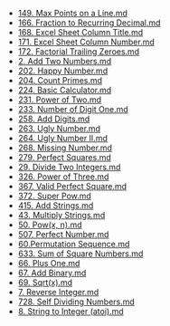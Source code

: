 * [149. Max Points on a Line.md](../../Leetcode/149.%20Max%20Points%20on%20a%20Line)
* [166. Fraction to Recurring Decimal.md](../../Leetcode/166.%20Fraction%20to%20Recurring%20Decimal)
* [168. Excel Sheet Column Title.md](../../Leetcode/168.%20Excel%20Sheet%20Column%20Title)
* [171. Excel Sheet Column Number.md](../../Leetcode/171.%20Excel%20Sheet%20Column%20Number)
* [172. Factorial Trailing Zeroes.md](../../Leetcode/172.%20Factorial%20Trailing%20Zeroes)
* [2. Add Two Numbers.md](../../Leetcode/2.%20Add%20Two%20Numbers)
* [202. Happy Number.md](../../Leetcode/202.%20Happy%20Number)
* [204. Count Primes.md](../../Leetcode/204.%20Count%20Primes)
* [224. Basic Calculator.md](../../Leetcode/224.%20Basic%20Calculator)
* [231. Power of Two.md](../../Leetcode/231.%20Power%20of%20Two)
* [233. Number of Digit One.md](../../Leetcode/233.%20Number%20of%20Digit%20One)
* [258. Add Digits.md](../../Leetcode/258.%20Add%20Digits)
* [263. Ugly Number.md](../../Leetcode/263.%20Ugly%20Number)
* [264. Ugly Number II.md](../../Leetcode/264.%20Ugly%20Number%20II)
* [268. Missing Number.md](../../Leetcode/268.%20Missing%20Number)
* [279. Perfect Squares.md](../../Leetcode/279.%20Perfect%20Squares)
* [29. Divide Two Integers.md](../../Leetcode/29.%20Divide%20Two%20Integers)
* [326. Power of Three.md](../../Leetcode/326.%20Power%20of%20Three)
* [367. Valid Perfect Square.md](../../Leetcode/367.%20Valid%20Perfect%20Square)
* [372. Super Pow.md](../../Leetcode/372.%20Super%20Pow)
* [415. Add Strings.md](../../Leetcode/415.%20Add%20Strings)
* [43. Multiply Strings.md](../../Leetcode/43.%20Multiply%20Strings)
* [50. Pow(x, n).md](../../Leetcode/50.%20Pow(x,%20n))
* [507. Perfect Number.md](../../Leetcode/507.%20Perfect%20Number)
* [60.Permutation Sequence.md](../../Leetcode/60.Permutation%20Sequence)
* [633. Sum of Square Numbers.md](../../Leetcode/633.%20Sum%20of%20Square%20Numbers)
* [66. Plus One.md](../../Leetcode/66.%20Plus%20One)
* [67. Add Binary.md](../../Leetcode/67.%20Add%20Binary)
* [69. Sqrt(x).md](../../Leetcode/69.%20Sqrt(x))
* [7. Reverse Integer.md](../../Leetcode/7.%20Reverse%20Integer)
* [728. Self Dividing Numbers.md](../../Leetcode/728.%20Self%20Dividing%20Numbers)
* [8. String to Integer (atoi).md](../../Leetcode/8.%20String%20to%20Integer%20(atoi))
